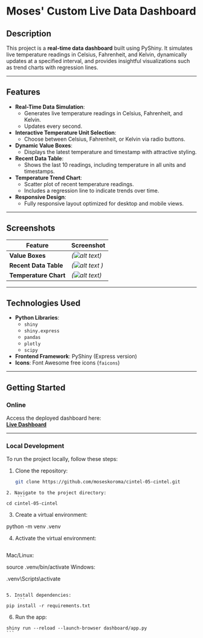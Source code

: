 # **Moses' Custom Live Data Dashboard**

## **Description**
This project is a **real-time data dashboard** built using PyShiny. It simulates live temperature readings in Celsius, Fahrenheit, and Kelvin, dynamically updates at a specified interval, and provides insightful visualizations such as trend charts with regression lines.

---

## **Features**
- **Real-Time Data Simulation**:
  - Generates live temperature readings in Celsius, Fahrenheit, and Kelvin.
  - Updates every second.
- **Interactive Temperature Unit Selection**:
  - Choose between Celsius, Fahrenheit, or Kelvin via radio buttons.
- **Dynamic Value Boxes**:
  - Displays the latest temperature and timestamp with attractive styling.
- **Recent Data Table**:
  - Shows the last 10 readings, including temperature in all units and timestamps.
- **Temperature Trend Chart**:
  - Scatter plot of recent temperature readings.
  - Includes a regression line to indicate trends over time.
- **Responsive Design**:
  - Fully responsive layout optimized for desktop and mobile views.

---

## **Screenshots**
| **Feature**          | **Screenshot**             |
|-----------------------|----------------------------|
| **Value Boxes**       | *(![alt text](<Screenshot 2024-11-22 at 1.55.02 PM.png>))*    |
| **Recent Data Table** | *(![alt text](<Screenshot 2024-11-22 at 1.55.24 PM.png>) )*    |
| **Temperature Chart** | *(![alt text](<Screenshot 2024-11-22 at 1.54.24 PM.png>))*    |

---

## **Technologies Used**
- **Python Libraries**:
  - `shiny`
  - `shiny.express`
  - `pandas`
  - `plotly`
  - `scipy`
- **Frontend Framework**: PyShiny (Express version)
- **Icons**: Font Awesome free icons (`faicons`)

---

## **Getting Started**

### **Online**
Access the deployed dashboard here:  
[**Live Dashboard**](https://moseskoroma.github.io/cintel-05-cintel/)

---

### **Local Development**
To run the project locally, follow these steps:

1. Clone the repository:
   ```bash
   git clone https://github.com/moseskoroma/cintel-05-cintel.git
```
2. Navigate to the project directory:
    ```
cd cintel-05-cintel
```

3. Create a virtual environment:

python -m venv .venv

4. Activate the virtual environment:
    ```
Mac/Linux:

source .venv/bin/activate
Windows:

.venv\Scripts\activate
```

5. Install dependencies:
    ```
pip install -r requirements.txt
```
6. Run the app:
````
shiny run --reload --launch-browser dashboard/app.py
```
